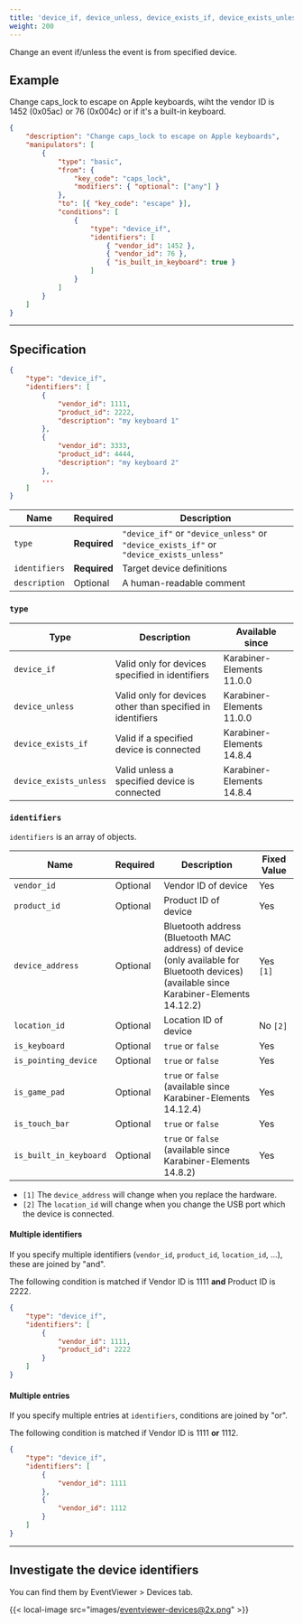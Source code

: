 ```yaml
---
title: 'device_if, device_unless, device_exists_if, device_exists_unless'
weight: 200
---
```


Change an event if/unless the event is from specified device.

## Example

Change caps_lock to escape on Apple keyboards, wiht the vendor ID is 1452 (0x05ac) or 76 (0x004c) or if it's a built-in keyboard.

```json
{
    "description": "Change caps_lock to escape on Apple keyboards",
    "manipulators": [
        {
            "type": "basic",
            "from": {
                "key_code": "caps_lock",
                "modifiers": { "optional": ["any"] }
            },
            "to": [{ "key_code": "escape" }],
            "conditions": [
                {
                    "type": "device_if",
                    "identifiers": [
                        { "vendor_id": 1452 },
                        { "vendor_id": 76 },
                        { "is_built_in_keyboard": true }
                    ]
                }
            ]
        }
    ]
}
```

---

## Specification

```json
{
    "type": "device_if",
    "identifiers": [
        {
            "vendor_id": 1111,
            "product_id": 2222,
            "description": "my keyboard 1"
        },
        {
            "vendor_id": 3333,
            "product_id": 4444,
            "description": "my keyboard 2"
        },
        ...
    ]
}
```

| Name          | Required     | Description                                                                            |
| ------------- | ------------ | -------------------------------------------------------------------------------------- |
| `type`        | **Required** | `"device_if"` or `"device_unless"` or `"device_exists_if"` or `"device_exists_unless"` |
| `identifiers` | **Required** | Target device definitions                                                              |
| `description` | Optional     | A human-readable comment                                                               |

### `type`

| Type                   | Description                                                | Available since           |
| ---------------------- | ---------------------------------------------------------- | ------------------------- |
| `device_if`            | Valid only for devices specified in identifiers            | Karabiner-Elements 11.0.0 |
| `device_unless`        | Valid only for devices other than specified in identifiers | Karabiner-Elements 11.0.0 |
| `device_exists_if`     | Valid if a specified device is connected                   | Karabiner-Elements 14.8.4 |
| `device_exists_unless` | Valid unless a specified device is connected               | Karabiner-Elements 14.8.4 |

### `identifiers`

`identifiers` is an array of objects.

| Name                   | Required | Description                                                                                                                                         | Fixed Value |
| ---------------------- | -------- | --------------------------------------------------------------------------------------------------------------------------------------------------- | ----------- |
| `vendor_id`            | Optional | Vendor ID of device                                                                                                                                 | Yes         |
| `product_id`           | Optional | Product ID of device                                                                                                                                | Yes         |
| `device_address`       | Optional | Bluetooth address (Bluetooth MAC address) of device <br />(only available for Bluetooth devices) <br />(available since Karabiner-Elements 14.12.2) | Yes `[1]`   |
| `location_id`          | Optional | Location ID of device                                                                                                                               | No `[2]`    |
| `is_keyboard`          | Optional | `true` or `false`                                                                                                                                   | Yes         |
| `is_pointing_device`   | Optional | `true` or `false`                                                                                                                                   | Yes         |
| `is_game_pad`          | Optional | `true` or `false`<br />(available since Karabiner-Elements 14.12.4)                                                                                 | Yes         |
| `is_touch_bar`         | Optional | `true` or `false`                                                                                                                                   | Yes         |
| `is_built_in_keyboard` | Optional | `true` or `false`<br />(available since Karabiner-Elements 14.8.2)                                                                                  | Yes         |

-   `[1]` The `device_address` will change when you replace the hardware.
-   `[2]` The `location_id` will change when you change the USB port which the device is connected.

#### Multiple identifiers

If you specify multiple identifiers (`vendor_id`, `product_id`, `location_id`, ...), these are joined by "and".

The following condition is matched if Vendor ID is 1111 **and** Product ID is 2222.

```json
{
    "type": "device_if",
    "identifiers": [
        {
            "vendor_id": 1111,
            "product_id": 2222
        }
    ]
}
```

#### Multiple entries

If you specify multiple entries at `identifiers`, conditions are joined by "or".

The following condition is matched if Vendor ID is 1111 **or** 1112.

```json
{
    "type": "device_if",
    "identifiers": [
        {
            "vendor_id": 1111
        },
        {
            "vendor_id": 1112
        }
    ]
}
```

---

## Investigate the device identifiers

You can find them by EventViewer > Devices tab.

{{< local-image src="images/eventviewer-devices@2x.png" >}}

